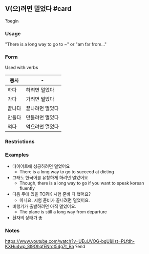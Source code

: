 ## V(으)려면 멀었다 #card
?begin
### Usage
"There is a long way to go to ~" or "am far from..."
### Form
Used with verbs

| 동사  | -        |
| --- | -------- |
| 하다  | 하려면 멀었다  |
| 가다  | 가려면 멀었다  |
| 끝나다 | 끝나려면 멀었다 |
| 만들다 | 만들려면 멀었다 |
| 먹다  | 먹으려면 멀었다 |
### Restrictions
### Examples
* 다이어트에 성공하려면 멀었어요
	* There is a long way to go to succeed at dieting
* 그래도 한국어를 유창하게 하려면 멀었어요
	* Though, there is a long way to go if you want to speak korean fluently
* 다음 주에 있을 TOPIK 시험 준비 다 했어요? 
	* 아니요. 시험 준비가 끝나려면 멀었어요.
* 비행기가 출발하려면 아직 멀었어요.
	* The plane is still a long way from departure
* 환자의 상태가 좋
### Notes
https://www.youtube.com/watch?v=UEuUVOG-bgU&list=PLfdh-KXHu4wp_8I9OhqfENrot54g7t_Ba
?end

